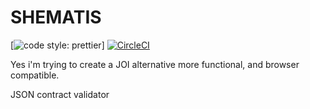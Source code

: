 # SHEMATIS

[![code style: prettier](https://img.shields.io/badge/code_style-prettier-ff69b4.svg?style=flat-square)] [![CircleCI](https://circleci.com/gh/arielpchara/schematis.svg?style=svg&circle-token=81b787dc4e53faa5ede50ae65db97a4f07c9a521)](https://circleci.com/gh/arielpchara/schematis)

Yes i'm trying to create a JOI alternative more functional, and browser compatible.

JSON contract validator
